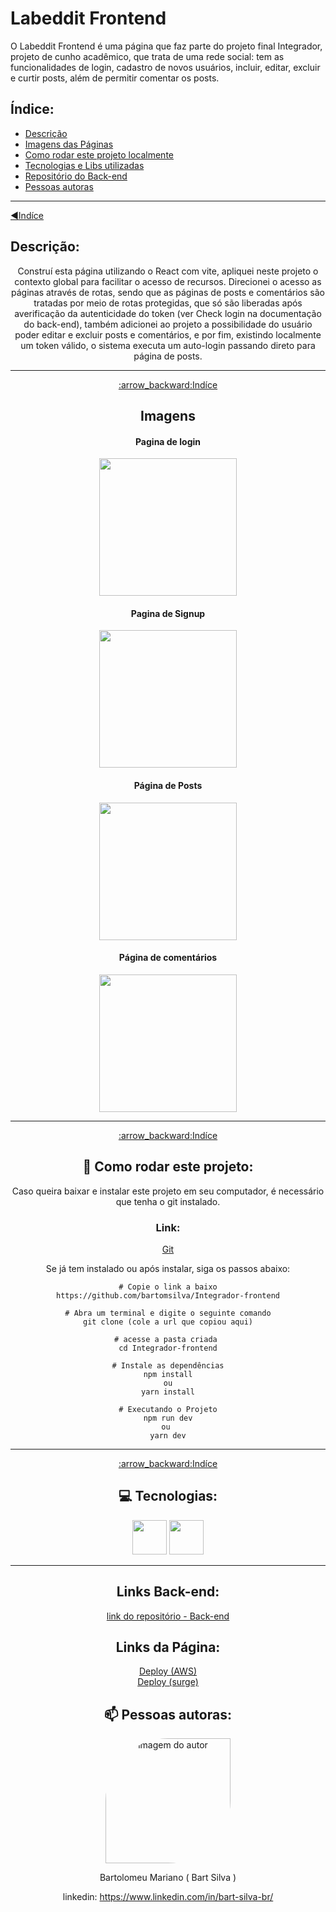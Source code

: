 <h1 align="left" margin-top="0">Labeddit Frontend</h1> 
O Labeddit Frontend é uma página que faz parte do projeto final Integrador, projeto de cunho acadêmico, que trata de uma rede social: tem as funcionalidades de login, cadastro de novos usuários, incluir, editar, excluir e curtir posts, além de permitir comentar os posts. 

<span id='indice'></span>
## Índice:

- <a href="#descricao">Descrição</a>
- <a href="#telas">Imagens das Páginas</a>
- <a href="#comorodar">Como rodar este projeto localmente</a>
- <a href="#tecnologias">Tecnologias e Libs utilizadas</a>
- <a href="#link">Repositório do Back-end</a>
- <a href="#author">Pessoas autoras</a>
<hr/>

<span id="descricao"></span>
<a href="#indice">:arrow_backward:Indíce</a>
	
## Descrição:
<center>
Construí esta página utilizando o React com vite, apliquei neste projeto o contexto global para facilitar o acesso de recursos. Direcionei o acesso as páginas através de rotas, sendo que as páginas de posts e comentários são tratadas por meio de rotas protegidas, que só são liberadas após averificação da autenticidade do token (ver Check login na documentação do back-end), também adicionei ao projeto a possibilidade do usuário poder editar e excluir posts e comentários, e por fim, existindo localmente um token válido, o sistema executa um auto-login passando direto para página de posts.   

<hr/>
<span id="telas"></span>
<a href="#indice">:arrow_backward:Indíce</a>

## Imagens

#### Pagina de login
<img src="https://github.com/bartomsilva/Integrador-frontend/assets/106079184/db0a430f-57f8-434e-8fe0-e0c3c333e4f7" width="220px">

#### Pagina de Signup
<img src="https://github.com/bartomsilva/Integrador-frontend/assets/106079184/58a336f8-b449-4cf3-b981-f96e3143b84a" width="220px">

#### Página de Posts
<img src="https://github.com/bartomsilva/Integrador-frontend/assets/106079184/5eddde96-3270-42fe-8498-e6d94191b5c2" width="220px">
  
#### Página de comentários
<img src="https://github.com/bartomsilva/Integrador-frontend/assets/106079184/be648cd8-d797-4a66-8133-ea433c33273e" width="220px">

<hr/>
<span id='comorodar'></span>
<a href="#indice">:arrow_backward:Indíce</a>

## 📄 Como rodar este projeto:

<p>Caso queira baixar e instalar este projeto em seu computador, é necessário que tenha o git instalado.</p>

### Link:  
<a href="https://git-scm.com/">Git</a>

<p>Se já tem instalado ou após instalar, siga os passos abaixo:</p>

```
# Copie o link a baixo
https://github.com/bartomsilva/Integrador-frontend

# Abra um terminal e digite o seguinte comando
git clone (cole a url que copiou aqui)

# acesse a pasta criada 
cd Integrador-frontend

# Instale as dependências
npm install
ou
yarn install

# Executando o Projeto
npm run dev
ou 
yarn dev

```

<hr/>
<span id="tecnologias"></span>
<a href="#indice">:arrow_backward:Indíce</a>


## 💻 Tecnologias:
<div align="center">

<img src="https://github.com/bartomsilva/Integrador-frontend/assets/106079184/4ab6a397-8933-4ef4-b08e-3e7bd38bc3e7" height="55px"/>
<img src="https://github.com/bartomsilva/Integrador-frontend/assets/106079184/06d9c178-5dc4-43a1-b739-32fd2d1547d6" height="55px"/>

</div>
<hr/>

<span id="link"></span>

## Links Back-end: 

<a href="https://github.com/bartomsilva/Integrador-backend">link do repositório - Back-end<a/>


<span id="linkpage"></span>

## Links da Página: 

<a href="http://18.204.122.118:3000/posts">Deploy (AWS)<a/><br>
<a href="https://labeddit-bart-silva.surge.sh/posts">Deploy (surge)<a/>


<span id="author"></span>

## 📫 Pessoas autoras:

<img style="width: 200px; border-radius: 50% 0 " src="https://avatars.githubusercontent.com/u/106079184?s=400&u=753f5466a77193fe7077e495475b242787de0435&v=4" alt="imagem do autor">
<p>Bartolomeu Mariano ( Bart Silva )</p>

linkedin: https://www.linkedin.com/in/bart-silva-br/

<span id='next'></span>


